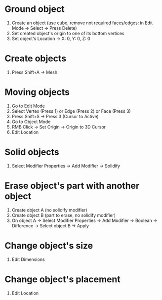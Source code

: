 # Ground object

1. Create an object (use cube, remove not required faces/edges: in Edit Mode -> Select -> Press Delete)
2. Set created object's origin to one of its bottom vertices
3. Set object's Location -> X: 0, Y: 0, Z: 0


# Create objects

1. Press Shift+A -> Mesh


# Moving objects

1. Go to Edit Mode
2. Select Vertex (Press 1) or Edge (Press 2) or Face (Press 3)
3. Press Shift+S -> Press 3 (Cursor to Active)
4. Go to Object Mode
5. RMB Click -> Set Origin -> Origin to 3D Cursor
6. Edit Location


# Solid objects

1. Select Modifier Properties -> Add Modifier -> Solidify


# Erase object's part with another object

1. Create object A (no solidify modifier)
2. Create object B (part to erase, no solidify modifier)
3. On object A -> Select Modifier Properties -> Add Modifier -> Boolean -> Difference -> Select object B -> Apply


# Change object's size

1. Edit Dimensions

  
# Change object's placement

1. Edit Location
